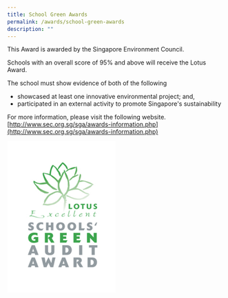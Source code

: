 ```yaml
---
title: School Green Awards
permalink: /awards/school-green-awards
description: ""
---
```

This Award is awarded by the Singapore Environment Council.  

Schools with an overall score of 95% and above will receive the Lotus Award.

The school must show evidence of both of the following
* showcased at least one innovative environmental project; and, 
* participated in an external activity to promote Singapore's sustainability 

For more information, please visit the following website. <br> [http://www.sec.org.sg/sga/awards-information.php](http://www.sec.org.sg/sga/awards-information.php)

<img src="/images/lotus_green_award1.jpg" 
     style="width:50%">

